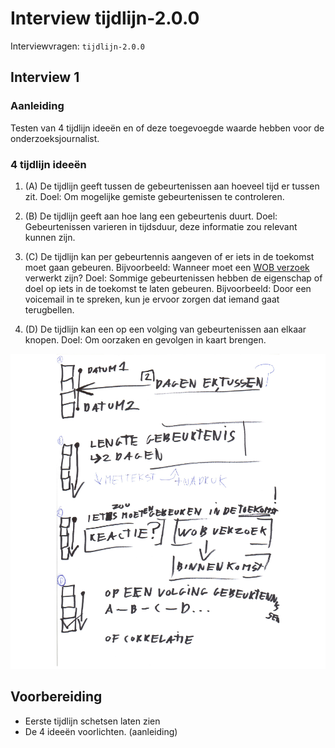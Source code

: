 # Interview tijdlijn-2.0.0

Interviewvragen: `tijdlijn-2.0.0`

## Interview 1

### Aanleiding
Testen van 4 tijdlijn ideeën en of deze toegevoegde waarde hebben voor de onderzoeksjournalist.


### 4 tijdlijn ideeën
1. (A) De tijdlijn geeft tussen de gebeurtenissen aan hoeveel tijd er tussen zit.
Doel: Om mogelijke gemiste gebeurtenissen te controleren.

2. (B) De tijdlijn geeft aan hoe lang een gebeurtenis duurt.
Doel: Gebeurtenissen varieren in tijdsduur, deze informatie zou relevant kunnen zijn.

3. (C) De tijdlijn kan per gebeurtennis aangeven of er iets in de toekomst moet gaan gebeuren. Bijvoorbeeld: Wanneer moet een [WOB verzoek](https://www.om.nl/organisatie/wet-openbaarheid/) verwerkt zijn?
Doel: Sommige gebeurtenissen hebben de eigenschap of doel op iets in de toekomst te laten gebeuren. Bijvoorbeeld: Door een voicemail in te spreken, kun je ervoor zorgen dat iemand gaat terugbellen. 

4. (D) De tijdlijn kan een op een volging van gebeurtenissen aan elkaar knopen.
Doel: Om oorzaken en gevolgen in kaart brengen.

![Ideeën](content/schetsen23.png)

## Voorbereiding

* Eerste tijdlijn schetsen laten zien
* De 4 ideeën voorlichten. (aanleiding)






